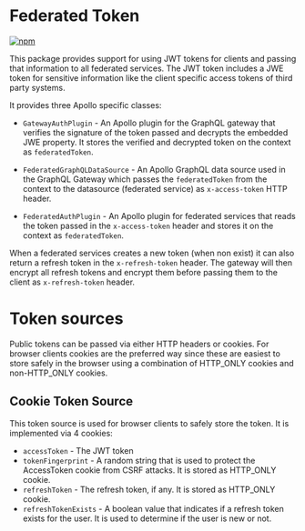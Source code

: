# Federated Token

[![npm](https://img.shields.io/npm/v/@labdigital/federated-token.svg)](https://www.npmjs.com/package/@labdigital/federated-token)


This package provides support for using JWT tokens for clients and passing
that information to all federated services. The JWT token includes a JWE token
for sensitive information like the client specific access tokens of third party
systems.

It provides three Apollo specific classes:
 - `GatewayAuthPlugin` - An Apollo plugin for the GraphQL gateway that verifies
   the signature of the token passed and decrypts the embedded JWE property. It
   stores the verified and decrypted token on the context as `federatedToken`.

 - `FederatedGraphQLDataSource` - An Apollo GraphQL data source used in the
   GraphQL Gateway which passes the `federatedToken` from the context to the
   datasource (federated service) as `x-access-token` HTTP header.

 - `FederatedAuthPlugin` - An Apollo plugin for federated services that reads
   the token passed in the `x-access-token` header and stores it on the context
   as `federatedToken`.

When a federated services creates a new token (when non exist) it can also
return a refresh token in the `x-refresh-token` header. The gateway will then
encrypt all refresh tokens and encrypt them before passing them to the client
as `x-refresh-token` header.


# Token sources
Public tokens can be passed via either HTTP headers or cookies. For browser
clients cookies are the preferred way since these are easiest to store safely in
the browser using a combination of HTTP_ONLY cookies and non-HTTP_ONLY cookies.


## Cookie Token Source
This token source is used for browser clients to safely store the token. It is
implemented via 4 cookies:
 - `accessToken` - The JWT token
 - `tokenFingerprint` - A random string that is used to protect the AccessToken
   cookie from CSRF attacks. It is stored as HTTP_ONLY cookie.
 - `refreshToken` - The refresh token, if any. It is stored as HTTP_ONLY cookie.
 - `refreshTokenExists` - A boolean value that indicates if a refresh token
   exists for the user. It is used to determine if the user is new or not.
